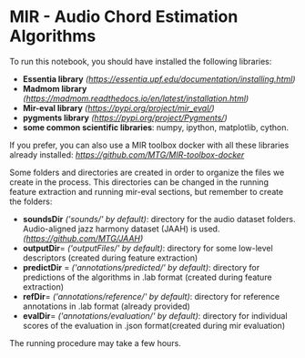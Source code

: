 # MIR - Audio Chord Estimation Algorithms 

To run this notebook, you should have installed the following libraries:

- **Essentia library** *(https://essentia.upf.edu/documentation/installing.html)*
- **Madmom library** *(https://madmom.readthedocs.io/en/latest/installation.html)*
- **Mir-eval library** *(https://pypi.org/project/mir_eval/)*
- **pygments library** *(https://pypi.org/project/Pygments/)*
- **some common scientific libraries**: numpy, ipython, matplotlib, cython.

If you prefer, you can also use a MIR toolbox docker with all these libraries already installed: *https://github.com/MTG/MIR-toolbox-docker*

Some folders and directories are created in order to organize the files we create in the process. This directories can be changed in the running feature extraction and running mir-eval sections, but remember to create the folders:

- **soundsDir** *('sounds/' by default)*: directory for the audio dataset folders. Audio-aligned jazz harmony dataset (JAAH) is used. *(https://github.com/MTG/JAAH)*
- **outputDir**= *('outputFiles/' by default)*: directory for some low-level descriptors (created during feature extraction)
- **predictDir** = *('annotations/predicted/' by default)*: directory for predictions of the algorithms in .lab format (created during feature extraction) 
- **refDir**= *('annotations/reference/' by default)*: directory for reference annotations in .lab format (already provided)
- **evalDir**= *('annotations/evaluation/' by default)*: directory for individual scores of the evaluation in .json format(created during mir evaluation)

The running procedure may take a few hours.
